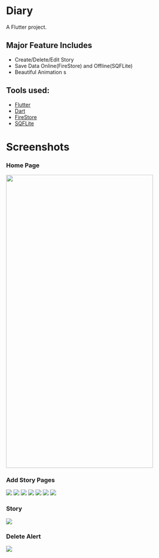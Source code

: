 # Diary

A Flutter project.

## Major Feature Includes
- Create/Delete/Edit Story
- Save Data Online(FireStore) and Offline(SQFLite)
- Beautiful Animation
s
## Tools used:
- [Flutter](https://flutter.dev/docs/get-started/install)
- [Dart](https://dart.dev/)
- [FireStore](https://firebase.google.com/)
- [SQFLite](https://pub.dev/packages/sqflite)

# Screenshots
### Home Page
<img src='screenshots/home.png' width="400" height="800">

### Add Story Pages
<img src='screenshots/addstory.png'>
<img src='screenshots/addstory2.png'>
<img src='screenshots/addstory3.png'>
<img src='screenshots/addstory4.png'>
<img src='screenshots/addstory5.png'>
<img src='screenshots/addstory6.png'>
<img src='screenshots/addstory7.png'>

### Story
<img src='screenshots/story.png'>

### Delete Alert
<img src='screenshots/deletealert.png'>


